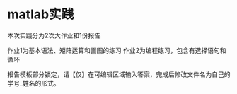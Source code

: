 # matlab实践

本次实践分为2次大作业和1份报告

作业1为基本语法、矩阵运算和画图的练习
作业2为编程练习，包含有选择语句和循环

报告模板部分锁定，请【仅】在可编辑区域输入答案，完成后修改文件名为自己的学号_姓名的形式。

